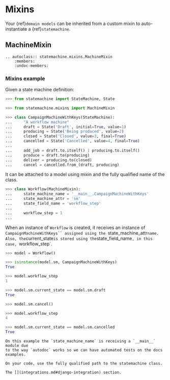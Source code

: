 
# Mixins

Your {ref}`domain models` can be inherited from a custom mixin to auto-instantiate a {ref}`statemachine`.

## MachineMixin


```{eval-rst}
.. autoclass:: statemachine.mixins.MachineMixin
    :members:
    :undoc-members:
```

### Mixins example

Given a state machine definition:

```py
>>> from statemachine import StateMachine, State

>>> from statemachine.mixins import MachineMixin

>>> class CampaignMachineWithKeys(StateMachine):
...     "A workflow machine"
...     draft = State('Draft', initial=True, value=1)
...     producing = State('Being produced', value=2)
...     closed = State('Closed', value=3, final=True)
...     cancelled = State('Cancelled', value=4, final=True)
...
...     add_job = draft.to.itself() | producing.to.itself()
...     produce = draft.to(producing)
...     deliver = producing.to(closed)
...     cancel = cancelled.from_(draft, producing)

```

It can be attached to a model using mixin and the fully qualified name of the
class.


``` py
>>> class Workflow(MachineMixin):
...     state_machine_name = '__main__.CampaignMachineWithKeys'
...     state_machine_attr = 'sm'
...     state_field_name = 'workflow_step'
...
...     workflow_step = 1
...

```

When an instance of `Workflow` is created, it receives an instance of `CampaignMachineWithKeys``
assigned using the `state_machine_attr` name. Also, the `current_state` is stored using the `state_field_name`, in this case, `workflow_step`.

``` py
>>> model = Workflow()

>>> isinstance(model.sm, CampaignMachineWithKeys)
True

>>> model.workflow_step
1

>>> model.sm.current_state == model.sm.draft
True

>>> model.sm.cancel()

>>> model.workflow_step
4

>>> model.sm.current_state == model.sm.cancelled
True

```

```{note}
On this example the `state_machine_name` is receiving a `__main__` module due
to the way `autodoc` works so we can have automated tests on the docs
examples.

On your code, use the fully qualified path to the statemachine class.
```

```{seealso}
The [](integrations.md#django-integration) section.
```
